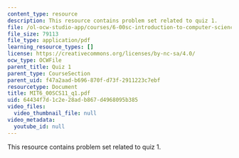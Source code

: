 ```yaml
---
content_type: resource
description: This resource contains problem set related to quiz 1.
file: /ol-ocw-studio-app/courses/6-00sc-introduction-to-computer-science-and-programming-spring-2011/64434f7d1c2e28adb867d4968095b385_MIT6_00SCS11_q1.pdf
file_size: 79113
file_type: application/pdf
learning_resource_types: []
license: https://creativecommons.org/licenses/by-nc-sa/4.0/
ocw_type: OCWFile
parent_title: Quiz 1
parent_type: CourseSection
parent_uid: f47a2aad-b696-870f-d73f-2911223c7ebf
resourcetype: Document
title: MIT6_00SCS11_q1.pdf
uid: 64434f7d-1c2e-28ad-b867-d4968095b385
video_files:
  video_thumbnail_file: null
video_metadata:
  youtube_id: null
---
```

This resource contains problem set related to quiz 1.